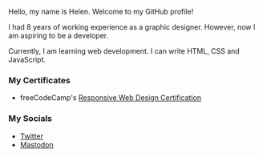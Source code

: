 Hello, my name is Helen. Welcome to my GitHub profile!

I had 8 years of working experience as a graphic designer. However, now I am aspiring to be a developer.

Currently, I am learning web development. I can write HTML, CSS and JavaScript.

### My Certificates

- freeCodeCamp's [Responsive Web Design Certification](https://www.freecodecamp.org/certification/helenclx/responsive-web-design)

### My Socials

- [Twitter](https://twitter.com/helen_clx)
- [Mastodon](https://tech.lgbt/@helenclx)